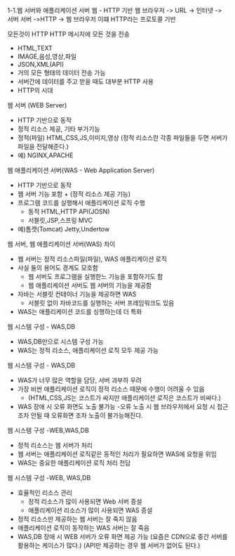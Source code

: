 1-1.웹 서버와 애플리케이션 서버
웹 - HTTP 기반
웹 브라우저 -> URL -> 인터넷 -> 서버
서버 ->HTTP -> 웹 브라우저
이떄 HTTP라는 프로토콜 기반

모든것이 HTTP 
HTTP 메시지에 모든 것을 전송
- HTML,TEXT
- IMAGE,음성,영상,파일
- JSON,XML(API)
- 거의 모든 형태의 데이터 전송 가능
- 서버간에 데이터를 주고 받을 때도 대부분 HTTP 사용
- HTTP의 시대

웹 서버 (WEB Server)
- HTTP 기반으로 동작
- 정적 리소스 제공, 기타 부가기능
- 정적(파일) HTML,CSS,JS,이미지,영상
  (정적 리소스란 각종 파일들을 두면 서버가 파일을 전달해준다.)
- 예) NGINX,APACHE
  

웹 애플리케이션 서버(WAS - Web Application Server)
- HTTP 기반으로 동작
- 웹 서버 기능 포함 + (정적 리소스 제공 기능)
- 프로그램 코드를 실행해서 애플리케이션 로직 수행
  - 동적 HTML,HTTP API(JOSN)
  - 서블릿,JSP,스프링 MVC
- 예)톰캣(Tomcat) Jetty,Undertow

웹 서버, 웹 애플리케이션 서버(WAS) 차이
- 웹 서버는 정적 리소스파일(파일), WAS 애플리케이션 로직
- 사실 둘의 용어도 경계도 모호함
  - 웹 서버도 프로그램을 실행한느 기능을 포함하기도 함
  - 웹 애플리케이션 서버도 웹 서버의 기능을 제공함
- 자바는 서블릿 컨테이너 기능을 제공하면 WAS
  - 서블릿 없이 자바코드를 실행하는 서버 프레임워크도 있음
- WAS는 애플리케이션 코드를 싱행하는데 더 특화


웹 시스템 구성 - WAS,DB
- WAS,DB만으로 시스템 구성 가능
- WAS는 정적 리소스, 애플리케이션 로직 모두 제공 가능

웹 시스템 구성 - WAS,DB
- WAS가 너무 많은 역할을 담당, 서버 과부하 우려
- 가장 비싼 애플리케이션 로직이 정적 리소스 때문에 수행이 어려울 수 있음
  - (HTML,CSS,JS는 코스트가 싸지만 애플리케이션 로직은 코스트가 비싸다.)
- WAS 장애 시 오류 화면도 노출 불가능
  -오류 노출 시 웹 브라우저에서 요청 시 접근 조차 안될 때 오류화면 조차 노출이 불가능해진다. 

웹 시스템 구성 -WEB,WAS,DB
- 정적 리소스는 웹 서버가 처리
- 웹 서버는 애플리케이션 로직같은 동적인 처리가 필요하면 WAS에 요청을 위임
- WAS는 중요한 애플리케이션 로직 처리 전담

웹 시스템 구성 -WEB, WAS,DB
- 효율적인 리소스 관리
  - 정적 리소스가 많이 사용되면 Web 서버 증설
  - 애플리케이션 리소스가 많이 사용되면 WAS 증설
- 정적 리소스만 제공하는 웹 서버는 잘 죽지 않음
- 애플리케이션 로직이 동작하는 WAS 서버는 잘 죽음
- WAS,DB 장애 시 WEB 서버가 오류 화면 제공 가능
  (요즘은 CDN으로 중간 서버를 활용하는 케이스가 많다.)
  (API만 제공하는 경우 웹 서버가 없어도 된다.)
